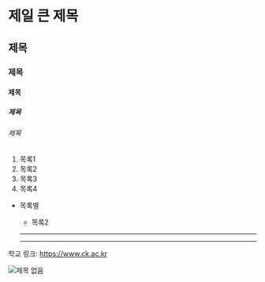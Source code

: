 # 제일 큰 제목
## 제목
### 제목
#### 제목
##### 제목
###### 제목



1. 목록1
2. 목록2
4. 목록3
3. 목록4

* 목록별
  * 목록2

  - - -

  * * *

학교 링크: https://www.ck.ac.kr 

![제목 없음](https://github.com/user-attachments/assets/6357ade7-5bd3-499b-98ab-52c7be651f3f)
